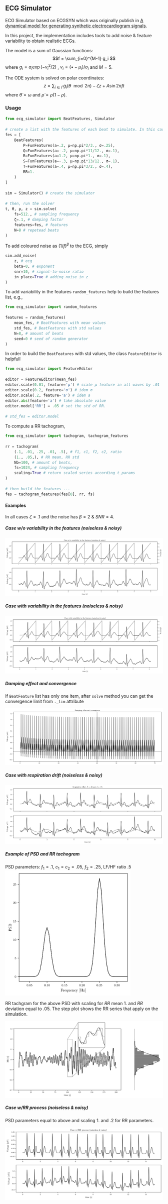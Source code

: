 ## ECG Simulator

ECG Simulator based on ECGSYN which was originally publish in [A dynamical model for generating synthetic electrocardiogram signals](https://ieeexplore.ieee.org/document/1186732). 

In this project, the implementation includes tools to add noise & feature variability to obtain realistic ECGs.

The model is a sum of Gaussian functions:
$$f = \sum_{i=0}^{M-1} g_i $$
where $g_i = a_i  \exp (-{v_i}^2/2)$ , $v_i = (\bullet -\mu_i)/\sigma_i$ and $M=5$.

The ODE system is solved on polar coordinates:
$$\dot{z} = \sum_{i\in\Gamma} \dot{g}_i(\theta\mod{2\pi}) - \zeta z + A \sin 2 \pi f t $$
where $\dot{\theta} = \omega$ and $\dot{\rho} = \rho (1 - \rho)$.

### Usage
```python
from ecg_simulator import BeatFeatures, Simulator

# create a list with the features of each beat to simulate. In this case, only one beat.
fes = [ 
    BeatFeatures(
        P=FunFeatures(a=.2, μ=np.pi*2/3., σ=.25),
        Q=FunFeatures(a=-.2, μ=np.pi*11/12., σ=.1),
        R=FunFeatures(a=1.2, μ=np.pi*1., σ=.1),
        S=FunFeatures(a=-.3, μ=np.pi*13/12., σ=.1),
        T=FunFeatures(a=.4, μ=np.pi*3/2., σ=.4),
        RR=1.
    )
]

sim = Simulator() # create the simulator

# then, run the solver
t, θ, ρ, z = sim.solve(
    fs=512., # sampling frequency
    ζ=.1, # damping factor
    features=fes, # features
    N=8 # repetead beats
)

```

To add coloured noise as $(1/f)^\beta$ to the ECG, simply

```python
sim.add_noise(
    z, # ecg
    beta=0, # exponent
    snr=10, # signal-to-noise ratio
    in_place=True # adding noise in z
)
```

To add variability in the features ```random_features``` help to build the features list, e.g., 

```python
from ecg_simulator import random_features

features = random_features(
    mean_fes, # BeatFeatures with mean values
    std_fes, # BeatFeatures with std values
    N=8, # amount of beats
    seed=0 # seed of random generator
)
```

In order to build the ```BeatFeatures``` with std values, the class ```FeatureEditor``` is helpfull

```python
from ecg_simulator import FeatureEditor

editor = FeatureEditor(mean_fes) 
editor.scale(0.01, feature='μ') # scale μ feature in all waves by .01
editor.scale(0.2, feature='σ') # idem σ
editor.scale(.2, feature='a') # idem a
editor.abs(feature='a') # take absolute value
editor.model['RR'] = .05 # set the std of RR.

# std_fes = editor.model
```

To compute a RR tachogram,

```python
from ecg_simulator import tachogram, tachogram_features

rr = tachogram(
    (.1, .01, .25, .01, .5), # f1, c1, f2, c2, ratio
    (1., .05,), # RR mean, RR std
    Nb=100, # amount of beats, 
    fs=1024, # sampling frequency
    scaling=True # return scaled series according t_params
)

# then build the features ...
fes = tachogram_features(fes[0], rr, fs)

```

#### Examples
In all cases $\zeta = .1$ and the noise has $\beta = 2$ & $SNR = 4$.

##### Case w/o variability in the features (noiseless & noisy)

<img src="figs/single.png" alt="drawing" width=""/>

##### Case with variability in the features (noiseless & noisy)

<img src="figs/stat.png" alt="drawing" width=""/>

##### Damping effect and convergence

If `BeatFeature` list has only one item, after `solve` method you can get the convergence limit from `._lim` attribute

<img src="figs/damping.png" alt="drawing" width=""/>

##### Case with respiration drift (noiseless & noisy)

<img src="figs/resp.png" alt="drawing" width=""/>

##### Example of PSD and RR tachogram

PSD parameters: $f_1=.1$, $c_1=c_2=.05$, $f_2=.25$, LF/HF ratio $.5$
<img src="figs/psd.png" alt="drawing" width="400"/>

RR tachgram for the above PSD with scaling for $RR$ mean $1.$ and $RR$ deviation equal to $.05$. The step plot shows the RR series that apply on the simulation.

<img src="figs/rr.png" alt="drawing" width=""/>

##### Case w/RR process (noiseless \& noisy)

PSD parameters equal to above and scaling $1.$ and $.2$ for RR parameters.

<img src="figs/rrsim.png" alt="drawing" width=""/>